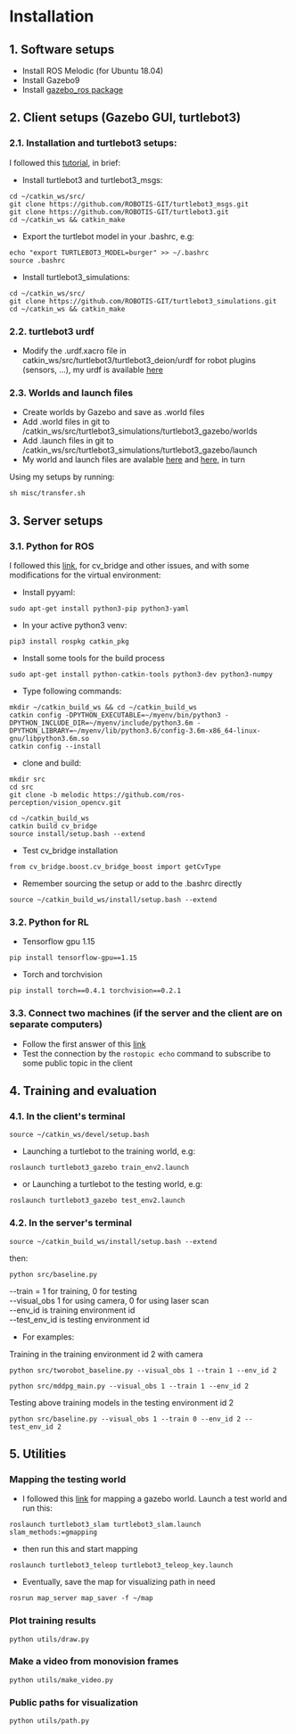 # Installation

## 1. Software setups
- Install ROS Melodic (for Ubuntu 18.04)
- Install Gazebo9
- Install [gazebo_ros package](http://gazebosim.org/tutorials?tut=ros_installing&cat=connect_ros)
## 2. Client setups (Gazebo GUI, turtlebot3)
### 2.1. Installation and turtlebot3 setups: 
I followed this [tutorial](https://automaticaddison.com/how-to-launch-the-turtlebot3-simulation-with-ros/), in brief:
- Install turtlebot3 and turtlebot3_msgs:
```
cd ~/catkin_ws/src/
git clone https://github.com/ROBOTIS-GIT/turtlebot3_msgs.git
git clone https://github.com/ROBOTIS-GIT/turtlebot3.git
cd ~/catkin_ws && catkin_make
```
- Export the turtlebot model in your .bashrc, e.g:
```
echo "export TURTLEBOT3_MODEL=burger" >> ~/.bashrc
source .bashrc
```
- Install turtlebot3_simulations:
```
cd ~/catkin_ws/src/
git clone https://github.com/ROBOTIS-GIT/turtlebot3_simulations.git
cd ~/catkin_ws && catkin_make
```
### 2.2. turtlebot3 urdf
- Modify the .urdf.xacro file in catkin_ws/src/turtlebot3/turtlebot3_deion/urdf for robot plugins (sensors, ...), my urdf is available [here](./misc/turbot_urdf)
### 2.3. Worlds and launch files
- Create worlds by Gazebo and save as .world files
- Add .world files in git to /catkin_ws/src/turtlebot3_simulations/turtlebot3_gazebo/worlds
- Add .launch files in git to /catkin_ws/src/turtlebot3_simulations/turtlebot3_gazebo/launch
- My world and launch files are avalable [here](./misc/worlds) and [here](./misc/launch), in turn   

Using my setups by running:
```
sh misc/transfer.sh
```
## 3. Server setups
### 3.1. Python for ROS
I followed this [link](https://medium.com/@beta_b0t/how-to-setup-ros-with-python-3-44a69ca36674), for cv_bridge and other issues, and with some modifications for the virtual environment:   
- Install pyyaml:
```
sudo apt-get install python3-pip python3-yaml
```
- In your active python3 venv:
```
pip3 install rospkg catkin_pkg
```
- Install some tools for the build process
```
sudo apt-get install python-catkin-tools python3-dev python3-numpy
```
- Type following commands:
```
mkdir ~/catkin_build_ws && cd ~/catkin_build_ws
catkin config -DPYTHON_EXECUTABLE=~/myenv/bin/python3 -DPYTHON_INCLUDE_DIR=~/myenv/include/python3.6m -DPYTHON_LIBRARY=~/myenv/lib/python3.6/config-3.6m-x86_64-linux-gnu/libpython3.6m.so
catkin config --install
```
- clone and build:
```
mkdir src
cd src
git clone -b melodic https://github.com/ros-perception/vision_opencv.git

cd ~/catkin_build_ws
catkin build cv_bridge
source install/setup.bash --extend
```

- Test cv_bridge installation
```
from cv_bridge.boost.cv_bridge_boost import getCvType
```
- Remember sourcing the setup or add to the .bashrc directly
```
source ~/catkin_build_ws/install/setup.bash --extend
```
### 3.2. Python for RL
- Tensorflow gpu 1.15
```
pip install tensorflow-gpu==1.15
```
- Torch and torchvision
```
pip install torch==0.4.1 torchvision==0.2.1
```
### 3.3. Connect two machines (if the server and the client are on separate computers)
- Follow the first answer of this [link](https://answers.ros.org/question/272065/specification-of-ros_master_uri-and-ros_hostname/)
- Test the connection by the `rostopic echo` command to subscribe to some public topic in the client
## 4. Training and evaluation
### 4.1. In the client's terminal
```
source ~/catkin_ws/devel/setup.bash
```
- Launching a turtlebot to the training world, e.g:
```
roslaunch turtlebot3_gazebo train_env2.launch
```
- or Launching a turtlebot to the testing world, e.g:
```
roslaunch turtlebot3_gazebo test_env2.launch
```
### 4.2. In the server's terminal
```
source ~/catkin_build_ws/install/setup.bash --extend
```
then:
```
python src/baseline.py
```
--train = 1 for training, 0 for testing   
--visual_obs 1 for using camera, 0 for using laser scan   
--env_id is training environment id   
--test_env_id is testing environment id   
- For examples:   

Training in the training environment id 2 with camera
```
python src/tworobot_baseline.py --visual_obs 1 --train 1 --env_id 2
```

```
python src/mddpg_main.py --visual_obs 1 --train 1 --env_id 2
```

Testing above training models in the testing environment id 2
```
python src/baseline.py --visual_obs 1 --train 0 --env_id 2 --test_env_id 2
```
## 5. Utilities
### Mapping the testing world
- I followed this [link](https://newscrewdriver.com/2018/08/11/running-turtlebot3-mapping-demonstration-with-a-twist/#:~:text=Note%3A%20If%20this%20node%20failed,%2Dkinetic%2Dslam%2Dgmapping%20.) for mapping a gazebo world. Launch a test world and run this:
```
roslaunch turtlebot3_slam turtlebot3_slam.launch slam_methods:=gmapping
```
- then run this and start mapping
```
roslaunch turtlebot3_teleop turtlebot3_teleop_key.launch
```
- Eventually, save the map for visualizing path in need
```
rosrun map_server map_saver -f ~/map
```
### Plot training results
```
python utils/draw.py
```
### Make a video from monovision frames
```
python utils/make_video.py
```
### Public paths for visualization
```
python utils/path.py
```
